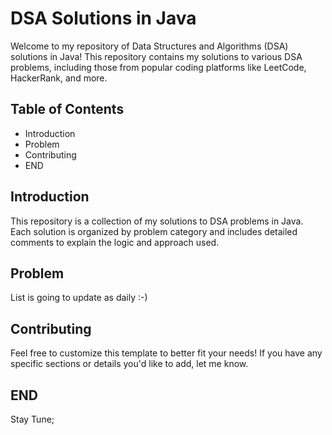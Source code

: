 # DSA Solutions in Java

Welcome to my repository of Data Structures and Algorithms (DSA) solutions in Java! This repository contains my solutions to various DSA problems, including those from popular coding platforms like LeetCode, HackerRank, and more.

## Table of Contents
- Introduction
- Problem
- Contributing
- END

## Introduction

This repository is a collection of my solutions to DSA problems in Java. Each solution is organized by problem category and includes detailed comments to explain the logic and approach used.

## Problem
List is going to update as daily :-)


## Contributing

Feel free to customize this template to better fit your needs! If you have any specific sections or details you'd like to add, let me know.

## END

Stay Tune;
